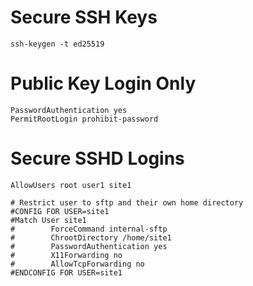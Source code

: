 # Secure SSH Keys
```
ssh-keygen -t ed25519
```

# Public Key Login Only
```
PasswordAuthentication yes
PermitRootLogin prohibit-password
```

# Secure SSHD Logins
```
AllowUsers root user1 site1

# Restrict user to sftp and their own home directory
#CONFIG FOR USER=site1
#Match User site1
#        ForceCommand internal-sftp
#        ChrootDirectory /home/site1
#        PasswordAuthentication yes
#        X11Forwarding no
#        AllowTcpForwarding no
#ENDCONFIG FOR USER=site1
```